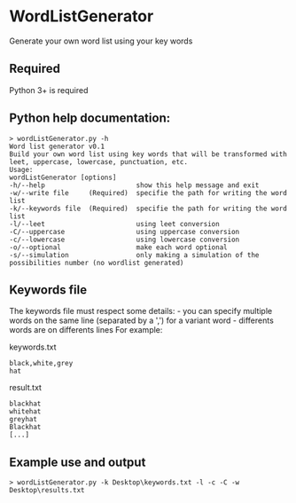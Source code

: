# WordListGenerator

Generate your own word list using your key words

## Required
Python 3+ is required

## Python help documentation:
```
> wordListGenerator.py -h
Word list generator v0.1
Build your own word list using key words that will be transformed with leet, uppercase, lowercase, punctuation, etc.
Usage:
wordListGenerator [options]
-h/--help						show this help message and exit
-w/--write file  	(Required)  specifie the path for writing the word list
-k/--keywords file	(Required)  specifie the path for writing the word list
-l/--leet            	        using leet conversion
-C/--uppercase          	    using uppercase conversion
-c/--lowercase              	using lowercase conversion
-o/--optional                   make each word optional
-s/--simulation              	only making a simulation of the possibilities number (no wordlist generated)
```
## Keywords file
The keywords file must respect some details:
	- you can specify multiple words on the same line (separated by a ',') for a variant word
	- differents words are on differents lines
For example:

keywords.txt
```
black,white,grey
hat
```

result.txt
```
blackhat
whitehat
greyhat
Blackhat
[...]
```

## Example use and output
```
> wordListGenerator.py -k Desktop\keywords.txt -l -c -C -w Desktop\results.txt
```